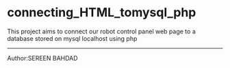 # connecting_HTML_tomysql_php

This project aims to connect our robot control panel web page to a database stored on
mysql localhost using php

_____
Author:SEREEN BAHDAD
